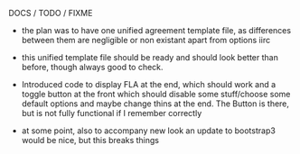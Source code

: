 DOCS / TODO / FIXME 

* the plan was to have one unified agreement template file, as differences between them are negligible or non existant apart from options iirc

* this unified template file should be ready and should look better than before, though always good to check.

* Introduced code to display FLA at the end, which should work and a toggle button at the front which should disable some stuff/choose some default options and maybe change thins at the end. The Button is there, but is not fully functional if I remember correctly

* at some point, also to accompany new look an update to bootstrap3 would be nice, but this breaks things